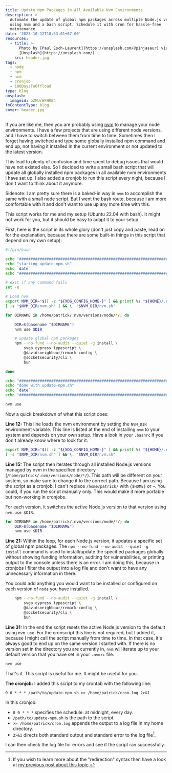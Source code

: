 ```yaml
---
title: Update Npm Packages in All Available Nvm Environments
description: >-
  Automate the update of global npm packages across multiple Node.js versions
  using nvm and a bash script. Schedule it with cron for hassle-free
  maintenance.
date: '2023-10-12T18:53:01+07:00'
resources:
  - title: >-
      Photo by [Paul Esch-Laurent](https://unsplash.com/@pinjasaur) via
      [Unsplash](https://unsplash.com/)
    src: header.jpg
tags:
  - node
  - npm
  - nvm
  - cronjob
  - 100DaysToOffload
type: blog
unsplash:
  imageid: oZMUrWFHOB4
fmContentType: blog
cover: header.jpg
---
```


If you are like me, then you are probably using [nvm](https://github.com/nvm-sh/nvm) to manage your node environments. I have a few projects that are using different node versions, and I have to switch between them from time to time. Sometimes then I forget having switched and type some globally installed npm command and end up, not having it installed in the current environment or not updated to the latest version.

This lead to plenty of confusion and time spent to debug issues that would have not existed else. So I decided to write a small bash script that will update all globally installed npm packages in all available nvm environments I have set up. I also added a cronjob to run this script every night, because I don't want to think about it anymore.

Sidenote: I am pretty sure there is a baked-in way in `nvm` to accomplish the same with a small node script. But I went the bash route, because I am more comfortable with it and don't want to use up any more time with this.

This script works for me and my setup (Ubuntu 22.04 with bash). It might not work for you, but it should be easy to adapt it to your setup.

First, here is the script in its whole glory (don't just copy and paste, read on for the explanation, because there are some built-in things in this script that depend on my own setup):

```bash
#!/bin/bash

echo "##########################################################################"
echo "starting update-npm.sh"
echo `date`
echo "##########################################################################"

# exit if any command fails
set -e

# Load nvm
export NVM_DIR="$([ -z "${XDG_CONFIG_HOME-}" ] && printf %s "${HOME}/.nvm" || printf %s "${XDG_CONFIG_HOME}/nvm")"
[ -s "$NVM_DIR/nvm.sh" ] && \. "$NVM_DIR/nvm.sh"

for DIRNAME in /home/patrick/.nvm/versions/node/*/; do

    DIR=$(basename "$DIRNAME")
    nvm use $DIR

    # update global npm packages
    npm --no-fund --no-audit --quiet -g install \
        svgo cypress typescript \
        @davidsneighbour/remark-config \
        @socketsecurity/cli \
        bun

done

echo "##########################################################################"
echo "done with update-npm.sh"
echo `date`
echo "##########################################################################"

nvm use
```

Now a quick breakdown of what this script does:

**Line 12:** This line loads the nvm environment by setting the `NVM_DIR` environment variable. This line is listed at the end of installing `nvm` to your system and depends on your own setup. Have a look in your `.bashrc` if you don't already know where to look for it.

```bash
export NVM_DIR="$([ -z "${XDG_CONFIG_HOME-}" ] && printf %s "${HOME}/.nvm" || printf %s "${XDG_CONFIG_HOME}/nvm")"
[ -s "$NVM_DIR/nvm.sh" ] && \. "$NVM_DIR/nvm.sh"
```

**Line 15:** The script then iterates through all installed Node.js versions managed by nvm in the specified directory (`/home/patrick/.nvm/versions/node/*/`). This path will be different on your system, so make sure to change it to the correct path. Because I am using the script as a cronjob, I can't replace `/home/patrick/` with `{$HOME}` or `~`. You could, if you run the script manually only. This would make it more portable but non-working in cronjobs.

For each version, it switches the active Node.js version to that version using `nvm use $DIR`.

```bash
for DIRNAME in /home/patrick/.nvm/versions/node/*/; do
    DIR=$(basename "$DIRNAME")
    nvm use $DIR
```

**Line 21:** Within the loop, for each Node.js version, it updates a specific set of global npm packages. The `npm --no-fund --no-audit --quiet -g install` command is used to install/update the specified packages globally without showing funding information, auditing for vulnerabilities, or printing output to the console unless there is an error. I am doing this, because in cronjobs I filter the output into a log file and don't want to have any unnecessary information in there.

You could add anything you would want to be installed or configured on each version of `node` you have installed.

```bash
    npm --no-fund --no-audit --quiet -g install \
        svgo cypress typescript \
        @davidsneighbour/remark-config \
        @socketsecurity/cli \
        bun
```

**Line 31:** In the end the script resets the active Node.js version to the default using `nvm use`. For the cronscript this line is not required, but I added it, because I might call the script manually from time to time. In that case, it's always good to end up on the same version I started with. If there is no version set in the directory you are currently in, `nvm` will iterate up to your default version that you have set in your `.nvmrc` file.

```bash
nvm use
```

That's it. This script is useful for me. It might be useful for you.

**The cronjob:** I added this script to my crontab with the following line:

```crontab
0 0 * * * /path/to/update-npm.sh >> /home/patrick/cron.log 2>&1
```

In this cronjob:

- `0 0 * * *` specifies the schedule: at midnight, every day.
- `/path/to/update-npm.sh` is the path to the script.
- `>> /home/patrick/cron.log` appends the output to a log file in my home directory.
- `2>&1` directs both standard output and standard error to the log file[^1].

I can then check the log file for errors and see if the script ran successfully.

[^1]: If you wish to learn more about the "redirection" syntax then have a look at [my previous post about this topic](/blog/2022/piping-output-to-files-in-bash/).
